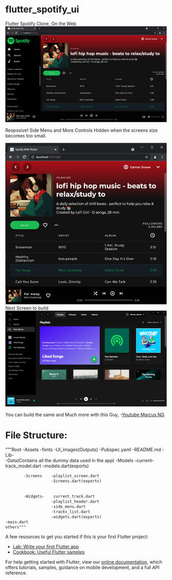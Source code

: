# flutter_spotify_ui

Flutter Spotify Clone, On the Web
![final output](https://github.com/Snave254/Spotify_UI_with_flutter/blob/main/ui_images/final_output_spot.PNG)

Resposive! Side Menu and More Controls Hidden when the screens size becomes too small.

![responsive](https://github.com/Snave254/Spotify_UI_with_flutter/blob/main/ui_images/responsive_spot_final.PNG)
Next Screen to build 
![to_do_build](https://github.com/Snave254/Spotify_UI_with_flutter/blob/main/ui_images/new_spot1.PNG)



You can build the same and Much more with this Guy,  -[Youtube Marcus NG](https://www.youtube.com/watch?v=HJ1AlSrgZVQ&t=435s)

File Structure:
==========================
"""Root -Assets
     -fonts
     -UI_images(Outputs)
     -Pubspec.yaml
     -README.md
     -Lib-   
            -Data(Contains all the dummy data used in the app)
            -Models     -current-track_model.dart
                        -models.dart(exports)
            
                    
                
            -Screens    -playlist_screen.dart
                        -Screens.dart(exports)


            -Widgets-    current_track.dart
                        -playlist_header.dart
                        -side_menu.dart
                        -tracks_list.dart 
                        -widgets.dart(exports)
    -main.dart
    others"""



A few resources to get you started if this is your first Flutter project:

- [Lab: Write your first Flutter app](https://flutter.dev/docs/get-started/codelab)
- [Cookbook: Useful Flutter samples](https://flutter.dev/docs/cookbook)

For help getting started with Flutter, view our
[online documentation](https://flutter.dev/docs), which offers tutorials,
samples, guidance on mobile development, and a full API reference.

